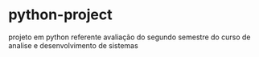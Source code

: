 # python-project
projeto em python referente avaliação do segundo semestre do curso de analise e desenvolvimento de sistemas
